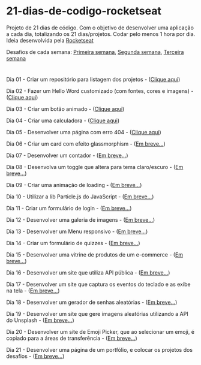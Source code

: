 # 21-dias-de-codigo-rocketseat
Projeto de 21 dias de código. Com o objetivo de desenvolver uma aplicação a cada dia, totalizando os 21 dias/projetos. Codar pelo menos 1 hora por dia.
Ideia desenvolvida pela [Rocketseat](https://www.rocketseat.com.br/)

Desafios de cada semana:
[Primeira semana](https://www.instagram.com/p/ChTBg1BpLGU/?igshid=YmMyMTA2M2Y=),
[Segunda semana](https://www.instagram.com/p/ChkahuNOLvF/?igshid=YmMyMTA2M2Y=),
[Terceira semana](https://www.instagram.com/p/Ch3EOQ0p2sZ/?igshid=YmMyMTA2M2Y=)
#

Dia 01 - Criar um repositório para listagem dos projetos - ([Clique aqui](https://github.com/deivisondelmiro/21-dias-de-codigo-rocketseat))

Dia 02 - Fazer um Hello Word customizado (com fontes, cores e imagens) - ([Clique aqui](https://deivisondelmiro.github.io/21-dias-de-codigo-rocketseat/dia-02/index.html))

Dia 03 - Criar um botão animado - ([Clique aqui](https://deivisondelmiro.github.io/21-dias-de-codigo-rocketseat/dia-03/index.html))

Dia 04 - Criar uma calculadora - ([Clique aqui](https://deivisondelmiro.github.io/21-dias-de-codigo-rocketseat/dia-04/index.html))

Dia 05 - Desenvolver uma página com erro 404 - ([Clique aqui](https://deivisondelmiro.github.io/21-dias-de-codigo-rocketseat/dia-05/index.html))

Dia 06 - Criar um card com efeito glassmorphism - ([Em breve...]())

Dia 07 - Desenvolver um contador - ([Em breve...]())

Dia 08 - Desenvolva um toggle que altera para tema claro/escuro - ([Em breve...]())

Dia 09 - Criar uma animação de loading - ([Em breve...]())

Dia 10 - Utilizar a lib Particle.js do JavaScript - ([Em breve...]())

Dia 11 - Criar um formulário de login - ([Em breve...]())

Dia 12 - Desenvolver uma galeria de imagens - ([Em breve...]())

Dia 13 - Desenvolver um Menu responsivo - ([Em breve...]())

Dia 14 - Criar um formulário de quizzes - ([Em breve...]())

Dia 15 - Desenvolver uma vitrine de produtos de um e-commerce - ([Em breve...]())

Dia 16 - Desenvolver um site que utiliza API pública - ([Em breve...]())

Dia 17 - Desenvolver um site que captura os eventos do teclado e as exibe na tela - ([Em breve...]())

Dia 18 - Desenvolver um gerador de senhas aleatórias - ([Em breve...]())

Dia 19 - Desenvolver um site que gere imagens aleatórias utilizando a API do Unsplash - ([Em breve...]())

Dia 20 - Desenvolver um site de Emoji Picker, que ao selecionar um emoji, é copiado para a áreas de transferência - ([Em breve...]())

Dia 21 - Desenvolver uma página de um portfólio, e colocar os projetos dos desafios - ([Em breve...]())
